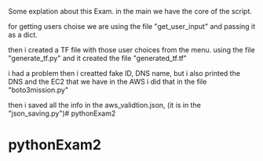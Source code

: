 Some explation about this Exam.
in the main we have the core of the script. 

for getting users choise we are using the file "get_user_input" 
and passing it as a dict. 

then i created a TF file with those user choices from the menu. using the file "generate_tf.py" 
and it created the file "generated_tf.tf"


i had a problem then i creatted fake ID, DNS name, but i also printed the DNS and the EC2 that we have in the AWS
i did that in the file "boto3mission.py"

then i saved all the info in the aws_validtion.json, (it is in the "json_saving.py")# pythonExam2
# pythonExam2
